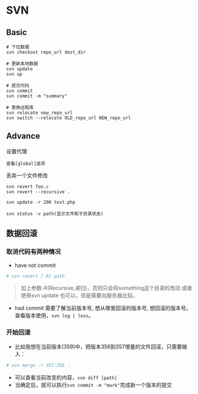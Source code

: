 # SVN

## Basic
```
# 下拉数据
svn checkout repo_url dest_dir

# 更新本地数据
svn update
svn up

# 提交代码
svn commit
svn commit -m "summary"

# 更换远程库
svn relocate new_repo_url
svn switch --relocate OLD_repo_url NEW_repo_url
```

## Advance

设置代理
```
查看[global]选项
```

丢弃一个文件修改
```
svn revert foo.c 
svn revert --recursive .

svn update -r 200 test.php

svn status -v path(显示文件和子目录状态) 
```

## 数据回滚

### 取消代码有两种情况

- have not commit
```bash
# svn revert [-R] path
```
>加上参数-R(Recursive,递归)，否则只会将something这个目录的改动
或者使用svn update 也可以，但是需要向服务器比较。

- had commit
需要了解当前版本号, 想从哪里回滚的版本号, 想回滚的版本号。
查看版本使用，`svn log | less`。

### 开始回滚
- 比如我想在当前版本(359)中，把版本356到357增量的文件回滚，只需要输入：
```bash
# svn merge -r 357:356 .
```
- 可以查看当前改变的内容，`svn diff [path]`
- 当确定后，就可以执行`svn commit -m "mark"`完成新一个版本的提交


